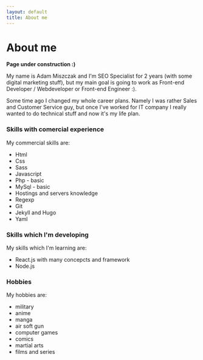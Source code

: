 ```yaml
---
layout: default
title: About me
---
```


# About me 

**Page under construction :)**

My name is Adam Miszczak and I'm SEO Specialist for 2 years (with some digital marketing stuff), but my main goal is going to work as Front-end Developer / Webdeveloper or Front-end Engineer :).

Some time ago I changed my whole career plans. Namely I was rather Sales and Customer Service guy, but once I've worked for IT company I really wanted to do technical stuff and now it's my life plan.

### Skills with comercial experience
My commercial skills are:

* Html
* Css
* Sass
* Javascript
* Php - basic
* MySql - basic
* Hostings and servers knowledge
* Regexp
* Git
* Jekyll and Hugo
* Yaml

### Skills which I'm developing
My skills which I'm learning are:

* React.js with many concepcts and framework
* Node.js

### Hobbies
My hobbies are:

* military
* anime 
* manga 
* air soft gun 
* computer games 
* comics 
* martial arts
* films and series
